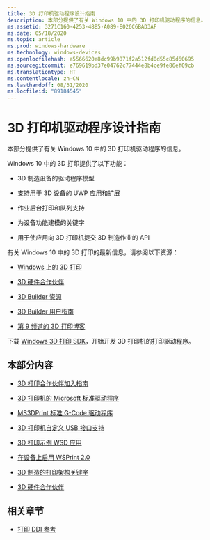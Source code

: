 ```yaml
---
title: 3D 打印机驱动程序设计指南
description: 本部分提供了有关 Windows 10 中的 3D 打印机驱动程序的信息。
ms.assetid: 3271C160-4253-48B5-A089-E026C6BAD3AF
ms.date: 05/18/2020
ms.topic: article
ms.prod: windows-hardware
ms.technology: windows-devices
ms.openlocfilehash: a5566620e8dc99b9871f2a512fd0d55c85d60695
ms.sourcegitcommit: e769619bd37e04762c77444e8b4ce9fe86ef09cb
ms.translationtype: HT
ms.contentlocale: zh-CN
ms.lasthandoff: 08/31/2020
ms.locfileid: "89184545"
---
```

# <a name="3d-printer-driver-design-guide"></a>3D 打印机驱动程序设计指南

本部分提供了有关 Windows 10 中的 3D 打印机驱动程序的信息。

Windows 10 中的 3D 打印提供了以下功能：

- 3D 制造设备的驱动程序模型

- 支持用于 3D 设备的 UWP 应用和扩展

- 作业后台打印和队列支持

- 为设备功能建模的关键字

- 用于使应用向 3D 打印机提交 3D 制造作业的 API

有关 Windows 10 中的 3D 打印的最新信息，请参阅以下资源：

- [Windows 上的 3D 打印](https://www.microsoft.com/3d-print/windows-3d-printing)

- [3D 硬件合作伙伴](https://www.microsoft.com/3d-print/printing-partners)

- [3D Builder 资源](https://www.microsoft.com/3d-print/3d-builder-resources)

- [3D Builder 用户指南](https://www.microsoft.com/3d-print/3d-builder-users-guide)

- [第 9 频道的 3D 打印博客](https://channel9.msdn.com/Blogs/3D-Printing)

下载 [Windows 3D 打印 SDK](https://go.microsoft.com/fwlink/p/?LinkId=394375)，开始开发 3D 打印机的打印驱动程序。

## <a name="in-this-section"></a>本部分内容

- [3D 打印合作伙伴加入指南](3d-partner-onboarding-guide.md)

- [3D 打印机的 Microsoft 标准驱动程序](microsoft-standard-driver-for-3d-printers-.md)

- [MS3DPrint 标准 G-Code 驱动程序](ms3dprint-standard-g-code-driver.md)

- [3D 打印机自定义 USB 接口支持](3d-printer-custom-usb-interface.md)

- [3D 打印示例 WSD 应用](3d-printing-sample-wsd-app.md)

- [在设备上启用 WSPrint 2.0](enabling-wsprint-on-a-device.md)

- [3D 制造的打印架构关键字](print-schema-keywords-for-3d-manufacturing.md)

- [3D 硬件合作伙伴](3d-printing-partners.md)

## <a name="related-sections"></a>相关章节

- [打印 DDI 参考](/windows-hardware/drivers/ddi/_print)